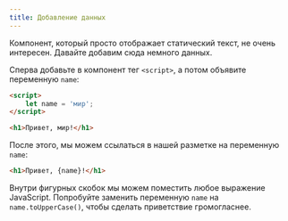 ```yaml
---
title: Добавление данных
---
```


Компонент, который просто отображает статический текст, не очень интересен. Давайте добавим сюда немного данных.

Сперва добавьте в компонент тег `<script>`, а потом объявите переменную `name`:

```html
<script>
	let name = 'мир';
</script>

<h1>Привет, мир!</h1>
```

После этого, мы можем ссылаться в нашей разметке на переменную `name`:

```html
<h1>Привет, {name}!</h1>
```

Внутри фигурных скобок мы можем поместить любое выражение JavaScript. Попробуйте заменить переменную `name` на `name.toUpperCase()`, чтобы сделать приветствие громогласнее.